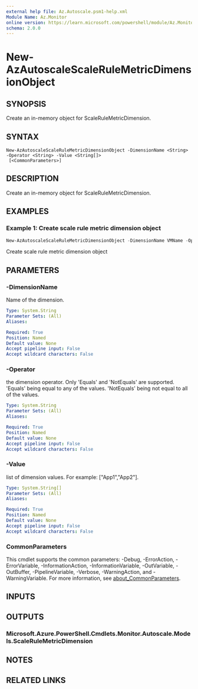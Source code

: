 ```yaml
---
external help file: Az.Autoscale.psm1-help.xml
Module Name: Az.Monitor
online version: https://learn.microsoft.com/powershell/module/Az.Monitor/new-azautoscalescalerulemetricdimensionobject
schema: 2.0.0
---
```


# New-AzAutoscaleScaleRuleMetricDimensionObject

## SYNOPSIS
Create an in-memory object for ScaleRuleMetricDimension.

## SYNTAX

```
New-AzAutoscaleScaleRuleMetricDimensionObject -DimensionName <String> -Operator <String> -Value <String[]>
 [<CommonParameters>]
```

## DESCRIPTION
Create an in-memory object for ScaleRuleMetricDimension.

## EXAMPLES

### Example 1: Create scale rule metric dimension object
```powershell
New-AzAutoscaleScaleRuleMetricDimensionObject -DimensionName VMName -Operator 'Equals' -Value test-vm
```

Create scale rule metric dimension object

## PARAMETERS

### -DimensionName
Name of the dimension.

```yaml
Type: System.String
Parameter Sets: (All)
Aliases:

Required: True
Position: Named
Default value: None
Accept pipeline input: False
Accept wildcard characters: False
```

### -Operator
the dimension operator.
Only 'Equals' and 'NotEquals' are supported.
'Equals' being equal to any of the values.
'NotEquals' being not equal to all of the values.

```yaml
Type: System.String
Parameter Sets: (All)
Aliases:

Required: True
Position: Named
Default value: None
Accept pipeline input: False
Accept wildcard characters: False
```

### -Value
list of dimension values.
For example: ["App1","App2"].

```yaml
Type: System.String[]
Parameter Sets: (All)
Aliases:

Required: True
Position: Named
Default value: None
Accept pipeline input: False
Accept wildcard characters: False
```

### CommonParameters
This cmdlet supports the common parameters: -Debug, -ErrorAction, -ErrorVariable, -InformationAction, -InformationVariable, -OutVariable, -OutBuffer, -PipelineVariable, -Verbose, -WarningAction, and -WarningVariable. For more information, see [about_CommonParameters](http://go.microsoft.com/fwlink/?LinkID=113216).

## INPUTS

## OUTPUTS

### Microsoft.Azure.PowerShell.Cmdlets.Monitor.Autoscale.Models.ScaleRuleMetricDimension

## NOTES

## RELATED LINKS
